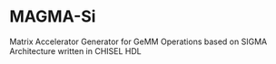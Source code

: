 # MAGMA-Si
Matrix Accelerator Generator for GeMM Operations based on SIGMA Architecture written in CHISEL HDL
